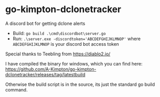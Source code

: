# go-kimpton-dclonetracker
A discord bot for getting dclone alerts

- Build: `go build .\cmd\discordbot\server.go`
- Run: `.\server.exe -discordtoken='ABCDEFGHIJKLMNOP'` where `ABCDEFGHIJKLMNOP` is your discord bot access token

Special thanks to Teebling from https://diablo2.io/

I have compiled the binary for windows, which you can find here: https://github.com/A-Kimpton/go-kimpton-dclonetracker/releases/tag/latestbuild

Otherwise the build script is in the source, its just the standard go build command.
